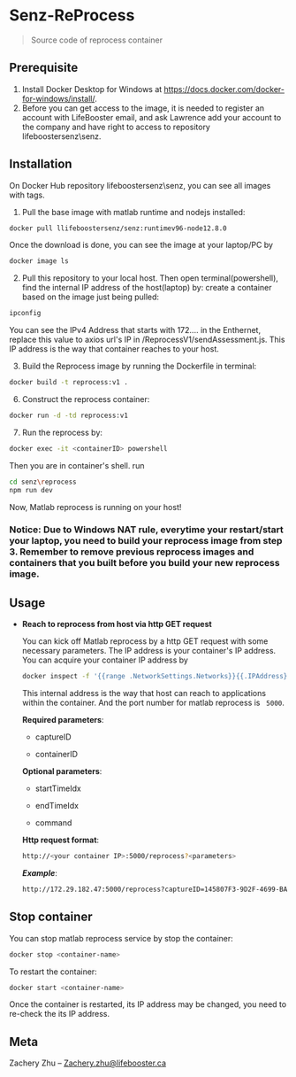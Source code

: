 # Senz-ReProcess
> Source code of reprocess container 

## Prerequisite 
1. Install Docker Desktop for Windows at https://docs.docker.com/docker-for-windows/install/.
2. Before you can get access to the image, it is needed to register an account with LifeBooster email, and ask Lawrence add your account to the company and have right to access to repository lifeboostersenz\senz.

## Installation
On Docker Hub repository lifeboostersenz\senz, you can see all images with tags. 

1. Pull the base image with matlab runtime and nodejs installed:
```sh
docker pull llifeboostersenz/senz:runtimev96-node12.8.0
``` 
Once the download is done, you can see the image at your laptop/PC by 
```sh
docker image ls
``` 
2. Pull this repository to your local host. Then open terminal(powershell), find the internal IP address of the host(laptop) by: create a container based on the image just being pulled:
```sh
ipconfig
```
You can see the IPv4 Address that starts with 172.... in the Enthernet, replace this value to axios url's IP in /ReprocessV1/sendAssessment.js. This IP address is the way that container reaches to your host.

3. Build the Reprocess image by running the Dockerfile in terminal: 
```sh
docker build -t reprocess:v1 .
````

6. Construct the reprocess container:
```sh
docker run -d -td reprocess:v1
```

7. Run the reprocess by:
```sh
docker exec -it <containerID> powershell
```
Then you are in container's shell. run
```sh
cd senz\reprocess
npm run dev
```

Now, Matlab reprocess is running on your host! 
### Notice: Due to Windows NAT rule, everytime your restart/start your laptop, you need to build your reprocess image from step 3. Remember to remove previous reprocess images and containers that you built before you build your new reprocess image.  

## Usage 
- **Reach to reprocess from host via http GET request** 

  You can kick off Matlab reprocess by a http GET request with some necessary parameters. The IP address is your container's IP address. You can acquire your container IP address by 
  ```sh
  docker inspect -f '{{range .NetworkSettings.Networks}}{{.IPAddress}}{{end}}' <container-name> 
  ```
  This internal address is the way that host can reach to applications within the container. And the port number for matlab reprocess is ``` 5000```.
  
   **Required parameters**:
      
     - captureID
      
     - containerID
      
   **Optional parameters**:
    
     - startTimeIdx
      
     - endTimeIdx
      
     - command 
  
  **Http request format**:
  ```sh
  http://<your container IP>:5000/reprocess?<parameters>
  ```
  
  ***Example***:
  ```sh
  http://172.29.182.47:5000/reprocess?captureID=145807F3-9D2F-4699-BAEE-00332342F700&containerID=test&companyID=46c613b2-821d-4fe4-a57f-4c2c77141d11&startTimeIdx=10&endTimeIdx=2000
  ```
## Stop container
  
  You can stop matlab reprocess service by stop the container:
  ```sh
  docker stop <container-name>
  ```
  To restart the container:
  ```sh
  docker start <container-name>
  ```
  Once the container is restarted, its IP address may be changed, you need to re-check the its IP address.
  


## Meta

Zachery Zhu – Zachery.zhu@lifebooster.ca

